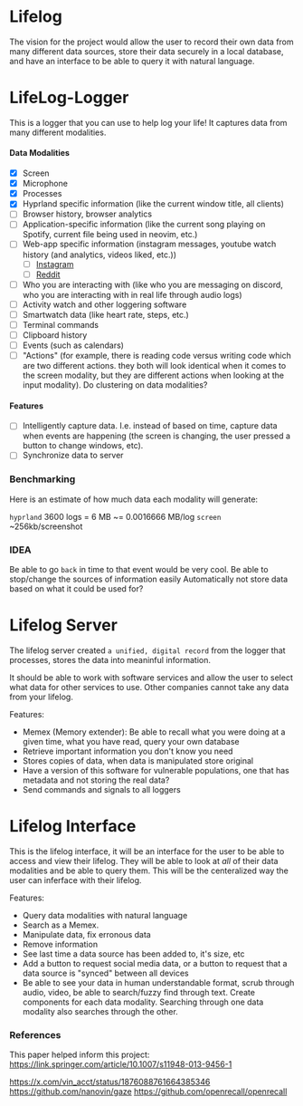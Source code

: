 # Lifelog

The vision for the project would allow the user to record their own data from many different data sources, store their data securely in a local database, and have an interface to be able to query it with natural language.

# LifeLog-Logger

This is a logger that you can use to help log your life! It captures data from many different modalities.

#### Data Modalities

- [x] Screen
- [x] Microphone
- [x] Processes
- [x] Hyprland specific information (like the current window title, all clients)
- [ ] Browser history, browser analytics
- [ ] Application-specific information (like the current song playing on Spotify, current file being used in neovim, etc.)
- [ ] Web-app specific information (instagram messages, youtube watch history (and analytics, videos liked, etc.))
  - [ ] [Instagram](https://www.the-sun.com/lifestyle/tech/272081/how-to-download-all-your-instagram-photos-stories-and-videos-quickly/)
  - [ ] [Reddit](https://www.reddit.com/r/DataHoarder/comments/800g94/any_way_to_download_reddit_profile/)
- [ ] Who you are interacting with (like who you are messaging on discord, who you are interacting with in real life through audio logs)
- [ ] Activity watch and other loggering software
- [ ] Smartwatch data (like heart rate, steps, etc.)
- [ ] Terminal commands
- [ ] Clipboard history
- [ ] Events (such as calendars)
- [ ] "Actions" (for example, there is reading code versus writing code which are two different actions. they both will look identical when it comes to the screen modality, but they are different actions when looking at the input modality). Do clustering on data modalities?

#### Features

- [ ] Intelligently capture data. I.e. instead of based on time, capture data when events are happening (the screen is changing, the user pressed a button to change windows, etc).
- [ ] Synchronize data to server

### Benchmarking

Here is an estimate of how much data each modality will generate:

`hyprland` 3600 logs = 6 MB \~= 0.0016666 MB/log
`screen` \~256kb/screenshot

### IDEA

Be able to go `back` in time to that event would be very cool.
Be able to stop/change the sources of information easily
Automatically not store data based on what it could be used for?

# Lifelog Server

The lifelog server created `a unified, digital record` from the logger that processes, stores the data into meaninful information.

It should be able to work with software services and allow the user to select what data for other services to use. Other companies cannot take any data from your lifelog.

Features:

- Memex (Memory extender): Be able to recall what you were doing at a given time, what you have read, query your own database
- Retrieve important information you don't know you need
- Stores copies of data, when data is manipulated store original
- Have a version of this software for vulnerable populations, one that has metadata and not storing the real data?
- Send commands and signals to all loggers

# Lifelog Interface

This is the lifelog interface, it will be an interface for the user to be able to access and view their lifelog. They will be able to look at _all_ of their data modalities and be able to query them. This will be the centeralized way the user can inferface with their lifelog.

Features:

- Query data modalities with natural language
- Search as a Memex.
- Manipulate data, fix erronous data
- Remove information
- See last time a data source has been added to, it's size, etc
- Add a button to request social media data, or a button to request that a data source is "synced" between all devices
- Be able to see your data in human understandable format, scrub through audio, video, be able to search/fuzzy find through text. Create components for each data modality. Searching through one data modality also searches through the other.

### References

This paper helped inform this project:
https://link.springer.com/article/10.1007/s11948-013-9456-1

https://x.com/vin_acct/status/1876088761664385346
https://github.com/nanovin/gaze
https://github.com/openrecall/openrecall
